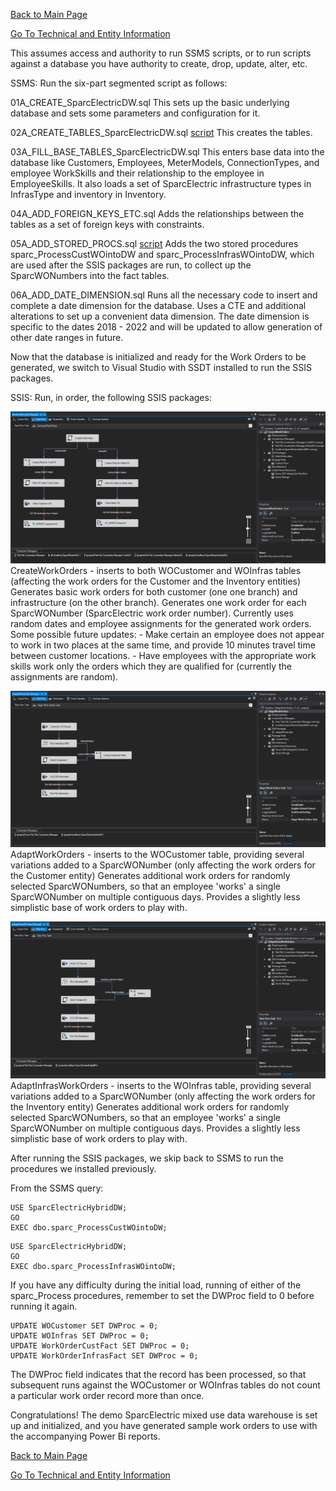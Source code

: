 [Back to Main Page](index.md)

[Go To Technical and Entity Information](technical.md)

This assumes access and authority to run SSMS scripts, or to run scripts against 
a database you have authority to create, drop, update, alter, etc.

SSMS:
Run the six-part segmented script as follows:

01A_CREATE_SparcElectricDW.sql
    This sets up the basic underlying database and sets some parameters and configuration for it.

02A_CREATE_TABLES_SparcElectricDW.sql [script](https://github.com/GraceLoggins/SparcElectric/blob/site/database%20scripts/02A_CREATE_TABLES_SparcElectricDW.sql)
    This creates the tables.

03A_FILL_BASE_TABLES_SparcElectricDW.sql
    This enters base data into the database like Customers, Employees, MeterModels, ConnectionTypes, and employee WorkSkills and their relationship to the employee in EmployeeSkills. It also loads a set of SparcElectric infrastructure types in InfrasType and inventory in Inventory.

04A_ADD_FOREIGN_KEYS_ETC.sql
    Adds the relationships between the tables as a set of foreign keys with constraints.

05A_ADD_STORED_PROCS.sql [script](https://github.com/GraceLoggins/SparcElectric/blob/site/database%20scripts/05A_ADD_STORED_PROCS.sql)
    Adds the two stored procedures sparc_ProcessCustWOintoDW and sparc_ProcessInfrasWOintoDW, which are used after the SSIS packages are run, to collect up the SparcWONumbers into the fact tables.

06A_ADD_DATE_DIMENSION.sql
    Runs all the necessary code to insert and complete a date dimension for the database.
    Uses a CTE and additional alterations to set up a convenient data dimension.
    The date dimension is specific to the dates 2018 - 2022 and will be updated to allow generation of other date ranges in future.


Now that the database is initialized and ready for the Work Orders to be generated, we switch to Visual Studio with SSDT installed to run the SSIS packages.

SSIS:
Run, in order, the following SSIS packages:

![CreateWorkOrders](./ssis_pix/CreateWorkOrders.PNG)
CreateWorkOrders - inserts to both WOCustomer and WOInfras tables (affecting the work orders for the Customer 
and the Inventory entities)
    Generates basic work orders for both customer (one one branch) and infrastructure (on the other branch). 
    Generates one work order for each SparcWONumber (SparcElectric work order number).
    Currently uses random dates and employee assignments for the generated work orders.
        Some possible future updates:
            - Make certain an employee does not appear to work in two places at the same time, and provide 10 minutes travel time between customer locations.
            - Have employees with the appropriate work skills work only the orders which they are qualified for (currently the assignments are random).

![AdaptWorkOrders](./ssis_pix/AdaptWorkOrders.PNG)
AdaptWorkOrders - inserts to the WOCustomer table, providing several variations added to a SparcWONumber 
(only affecting the work orders for the Customer entity)
    Generates additional work orders for randomly selected SparcWONumbers, so that an employee 'works' a single SparcWONumber on multiple contiguous days. Provides a slightly less simplistic base of work orders to play with.

![AdaptInfrasWorkOrders](./ssis_pix/AdaptInfrasWorkOrders.PNG)
AdaptInfrasWorkOrders - inserts to the WOInfras table, providing several variations added to a SparcWONumber
(only affecting the work orders for the Inventory entity)
    Generates additional work orders for randomly selected SparcWONumbers, so that an employee 'works' a single SparcWONumber on multiple contiguous days. Provides a slightly less simplistic base of work orders to play with.

After running the SSIS packages, we skip back to SSMS to run the procedures we installed previously.

From the SSMS query:
```
USE SparcElectricHybridDW;
GO
EXEC dbo.sparc_ProcessCustWOintoDW;
```

```
USE SparcElectricHybridDW;
GO
EXEC dbo.sparc_ProcessInfrasWOintoDW;
```

If you have any difficulty during the initial load, running of either of the sparc_Process procedures, remember to set
the DWProc field to 0 before running it again.
```
UPDATE WOCustomer SET DWProc = 0;
UPDATE WOInfras SET DWProc = 0; 
UPDATE WorkOrderCustFact SET DWProc = 0;
UPDATE WorkOrderInfrasFact SET DWProc = 0;
```

The DWProc field indicates that the record has been processed, 
so that subsequent runs against the WOCustomer or WOInfras tables do not count a particular work order record more than once.

Congratulations! The demo SparcElectric mixed use data warehouse is set up and initialized, and you have generated sample work orders to use with the accompanying Power Bi reports.

[Back to Main Page](index.md)

[Go To Technical and Entity Information](technical.md)







